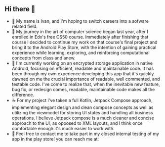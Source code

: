 ## Hi there 👋

- 🧑 My name is Ivan, and I'm hoping to switch careers into a sofware related field. 
- 🚀 My journey in the art of computer science began last year, after I enrolled in Edx's free CS50 course.
  Immediately after finishing that course I decided to continue my work on that course's final project
  and bring it to the Android Play Store, with the intention of gaining practical experience while
  learning, exploring, and reinforcing computational concepts from class and anew.
- 🔬 I'm currently working on an encrypted storage application in native Android, focusing on efficient,
  readable and maintainable code. It has been through my own experience developing this app that it's quickly
  dawned on me the crucial importance of readable, well commented, and testable code. I've come to
  realize that, when the inevitable new feature, bug fix, or redesign comes, readable, maintainable code makes
  all the difference.
- ☕ For my project I've taken a full Kotlin, Jetpack Compose approach, implementing elegant design and clean
  compose concepts as well as utilizing the viewmodel for storing UI states and handling all business operations.
  I believe Jetpack compose is a much cleaner and concise approach to the UI, as opposed to XML layouts, and I
  think once comfortable enough it's much easier to work with.
- 📨 Feel free to contact me to take part in my closed internal testing of my app in the play store! you can
  reach me at: 
 
<!--
**Ivanthegrt/Ivanthegrt** is a ✨ _special_ ✨ repository because its `README.md` (this file) appears on your GitHub profile.

Here are some ideas to get you started:

- 🔭 I’m currently working on ...
- 🌱 I’m currently learning ...
- 👯 I’m looking to collaborate on ...
- 🤔 I’m looking for help with ...
- 💬 Ask me about ...
- 📫 How to reach me: ...
- 😄 Pronouns: ...
- ⚡ Fun fact: ...
-->
